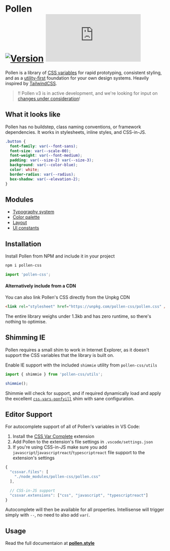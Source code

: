# Pollen <br/> [![Version](https://img.shields.io/npm/v/pollen-css.svg?style=flat)](https://www.npmjs.com/package/pollen-css) ![Size](https://img.badgesize.io/https://unpkg.com/pollen-css/pollen.css?compression=gzip&label=size)

Pollen is a library of [CSS variables](https://developer.mozilla.org/en-US/docs/Web/CSS/--*) for rapid prototyping, consistent styling, and as a [utility-first](https://frontstuff.io/in-defense-of-utility-first-css) foundation for your own design systems. Heavily inspired by [TailwindCSS](https://tailwindcss.com).

> ‼️ Pollen v3 is in active development, and we're looking for input on [changes under consideration](https://github.com/peppercornstudio/pollen/issues/34)!

## What it looks like

Pollen has no buildstep, class naming conventions, or framework dependencies. It works in stylesheets, inline styles, and CSS-in-JS.

```css
.button {
  font-family: var(--font-sans);
  font-size: var(--scale-00);
  font-weight: var(--font-medium);
  padding: var(--size-2) var(--size-3);
  background: var(--color-blue);
  color: white;
  border-radius: var(--radius);
  box-shadow: var(--elevation-2);
}
```

## Modules

- [Typography system](https://www.pollen.style/modules/typography)
- [Color palette](https://www.pollen.style/modules/colors)
- [Layout](https://www.pollen.style/modules/layout)
- [UI constants](https://www.pollen.style/modules/ui)

## Installation

Install Pollen from NPM and include it in your project

```bash
npm i pollen-css
```

```javascript
import 'pollen-css';
```

#### Alternatively include from a CDN

You can also link Pollen's CSS directly from the Unpkg CDN

```html
<link rel="stylesheet" href="https://unpkg.com/pollen-css/pollen.css" />
```

The entire library weighs under 1.3kb and has zero runtime, so there's nothing to optimise.

## Shimming IE

Pollen requires a small shim to work in Internet Explorer, as it doesn't support the CSS variables that the library is built on.

Enable IE support with the included `shimmie` utility from `pollen-css/utils`

```javascript
import { shimmie } from 'pollen-css/utils';

shimmie();
```

Shimmie will check for support, and if required dynamically load and apply the excellent [`css-vars-ponfyill`](https://jhildenbiddle.github.io/css-vars-ponyfill/#/) shim with sane configuration.

## Editor Support

For autocomplete support of all of Pollen's variables in VS Code:

1. Install the [CSS Var Complete](https://marketplace.visualstudio.com/items?itemName=phoenisx.cssvar) extension
2. Add Pollen to the extension's file settings in `.vscode/settings.json`
3. If you're using CSS-in-JS make sure you add `javascript`/`javascriptreact`/`typescriptreact` file support to the extension's settings

```javascript
{
  "cssvar.files": [
    "./node_modules/pollen-css/pollen.css"
  ],

  // CSS-in-JS support
  "cssvar.extensions": ["css", "javascript", "typescriptreact"]
}
```

Autocomplete will then be available for all properties. Intellisense will trigger simply with `--`, no need to also add `var(`.
## Usage

Read the full documentaion at **[pollen.style](https://www.pollen.style)**

